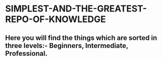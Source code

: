 # SIMPLEST-AND-THE-GREATEST-REPO-OF-KNOWLEDGE
## Here you will find the things which are sorted in three levels:- Beginners, Intermediate, Professional.
